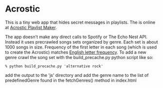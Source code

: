 # Acrostic
This is a tiny web app that hides secret messages in playlists. The is online at [Acrostic Playlist
Maker](http://static.echonest.com/enspex/acrostify).  

The app doesn't make any direct calls to Spotify or The Echo Nest API. Instead it uses precrawled songs sets organized by genre. Each set is about 1000 songs in size. Frequency of the first letter in each song (which is used to create the Acrostic) matches [English letter frequency](http://en.wikipedia.org/wiki/Letter_frequency). To add a new genre crawl the song set with the build_precache.py python script like so:

    % python build_precache.py 'alternative rock'
   
add the output to the 'js' directory and add the genre name to the list of predefinedGenre found in the
fetchGenres() method in index.html
